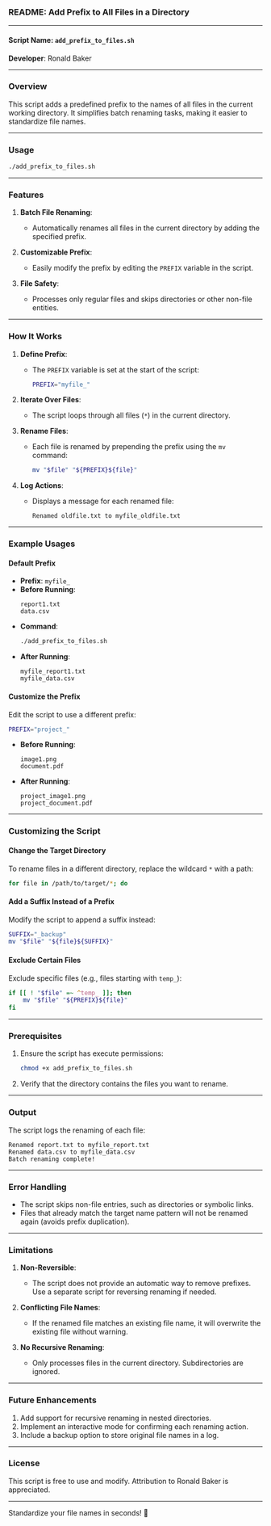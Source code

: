 ### **README: Add Prefix to All Files in a Directory**

---

#### **Script Name**: `add_prefix_to_files.sh`  
**Developer**: Ronald Baker  

---

### **Overview**
This script adds a predefined prefix to the names of all files in the current working directory. It simplifies batch renaming tasks, making it easier to standardize file names.

---

### **Usage**
```bash
./add_prefix_to_files.sh
```

---

### **Features**
1. **Batch File Renaming**:
   - Automatically renames all files in the current directory by adding the specified prefix.
   
2. **Customizable Prefix**:
   - Easily modify the prefix by editing the `PREFIX` variable in the script.

3. **File Safety**:
   - Processes only regular files and skips directories or other non-file entities.

---

### **How It Works**
1. **Define Prefix**:
   - The `PREFIX` variable is set at the start of the script:
     ```bash
     PREFIX="myfile_"
     ```

2. **Iterate Over Files**:
   - The script loops through all files (`*`) in the current directory.

3. **Rename Files**:
   - Each file is renamed by prepending the prefix using the `mv` command:
     ```bash
     mv "$file" "${PREFIX}${file}"
     ```

4. **Log Actions**:
   - Displays a message for each renamed file:
     ```
     Renamed oldfile.txt to myfile_oldfile.txt
     ```

---

### **Example Usages**

#### **Default Prefix**
- **Prefix**: `myfile_`
- **Before Running**:
  ```
  report1.txt
  data.csv
  ```
- **Command**:
  ```bash
  ./add_prefix_to_files.sh
  ```
- **After Running**:
  ```
  myfile_report1.txt
  myfile_data.csv
  ```

#### **Customize the Prefix**
Edit the script to use a different prefix:
```bash
PREFIX="project_"
```
- **Before Running**:
  ```
  image1.png
  document.pdf
  ```
- **After Running**:
  ```
  project_image1.png
  project_document.pdf
  ```

---

### **Customizing the Script**

#### **Change the Target Directory**
To rename files in a different directory, replace the wildcard `*` with a path:
```bash
for file in /path/to/target/*; do
```

#### **Add a Suffix Instead of a Prefix**
Modify the script to append a suffix instead:
```bash
SUFFIX="_backup"
mv "$file" "${file}${SUFFIX}"
```

#### **Exclude Certain Files**
Exclude specific files (e.g., files starting with `temp_`):
```bash
if [[ ! "$file" =~ ^temp_ ]]; then
    mv "$file" "${PREFIX}${file}"
fi
```

---

### **Prerequisites**
1. Ensure the script has execute permissions:
   ```bash
   chmod +x add_prefix_to_files.sh
   ```

2. Verify that the directory contains the files you want to rename.

---

### **Output**
The script logs the renaming of each file:
```
Renamed report.txt to myfile_report.txt
Renamed data.csv to myfile_data.csv
Batch renaming complete!
```

---

### **Error Handling**
- The script skips non-file entries, such as directories or symbolic links.
- Files that already match the target name pattern will not be renamed again (avoids prefix duplication).

---

### **Limitations**
1. **Non-Reversible**:
   - The script does not provide an automatic way to remove prefixes. Use a separate script for reversing renaming if needed.
   
2. **Conflicting File Names**:
   - If the renamed file matches an existing file name, it will overwrite the existing file without warning.

3. **No Recursive Renaming**:
   - Only processes files in the current directory. Subdirectories are ignored.

---

### **Future Enhancements**
1. Add support for recursive renaming in nested directories.
2. Implement an interactive mode for confirming each renaming action.
3. Include a backup option to store original file names in a log.

---

### **License**
This script is free to use and modify. Attribution to Ronald Baker is appreciated.

---

Standardize your file names in seconds! 🚀
